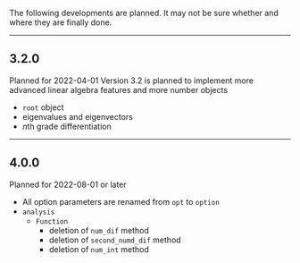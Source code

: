 The following developments are planned. It may not be sure whether and where they are finally done.

---
## 3.2.0

Planned for 2022-04-01
Version 3.2 is planned to implement more advanced linear algebra features and more number objects

* `root` object
* eigenvalues and eigenvectors
* *n*th grade differentiation

---
## 4.0.0

Planned for 2022-08-01 or later

* All option parameters are renamed from `opt` to `option`
* `analysis`
  * `Function`
    * deletion of `num_dif` method
    * deletion of `second_numd_dif` method
    * deletion of `num_int` method